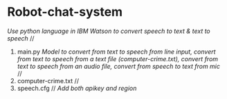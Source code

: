 # Robot-chat-system
*Use python language in IBM Watson to convert speech to text & text to speech*
// 
1. main.py
*Model to convert from text to speech from line input, convert from text to speech from a text file (computer-crime.txt),
convert from text to speech from an audio file, convert from speech to text from mic*
//
2. computer-crime.txt
// 
4. speech.cfg
//
*Add both apikey and region*
